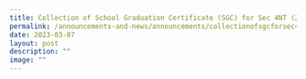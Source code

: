 ```yaml
---
title: Collection of School Graduation Certificate (SGC) for Sec 4NT (2022 cohort)
permalink: /announcements-and-news/announcements/collectionofsgcforsec4nt2022/
date: 2023-03-07
layout: post
description: ""
image: ""
---
```

